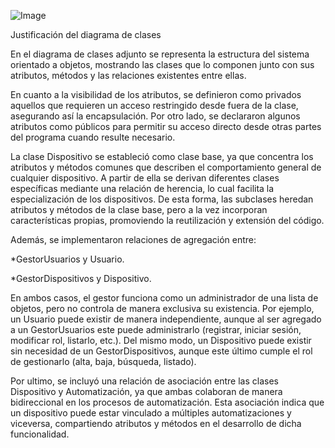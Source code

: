 ![Image](https://github.com/user-attachments/assets/63c62ed2-53dc-4dbb-9175-497dce5313e9)

Justificación del diagrama de clases

En el diagrama de clases adjunto se representa la estructura del sistema orientado a objetos, mostrando las clases que lo componen junto con sus atributos, métodos y las relaciones existentes entre ellas.

En cuanto a la visibilidad de los atributos, se definieron como privados aquellos que requieren un acceso restringido desde fuera de la clase, asegurando así la encapsulación. Por otro lado, se declararon algunos atributos como públicos para permitir su acceso directo desde otras partes del programa cuando resulte necesario.

La clase Dispositivo se estableció como clase base, ya que concentra los atributos y métodos comunes que describen el comportamiento general de cualquier dispositivo. A partir de ella se derivan diferentes clases específicas mediante una relación de herencia, lo cual facilita la especialización de los dispositivos. De esta forma, las subclases heredan atributos y métodos de la clase base, pero a la vez incorporan características propias, promoviendo la reutilización y extensión del código.

Además, se implementaron relaciones de agregación entre:

*GestorUsuarios y Usuario.

*GestorDispositivos y Dispositivo.

En ambos casos, el gestor funciona como un administrador de una lista de objetos, pero no controla de manera exclusiva su existencia. Por ejemplo, un Usuario puede existir de manera independiente, aunque al ser agregado a un GestorUsuarios este puede administrarlo (registrar, iniciar sesión, modificar rol, listarlo, etc.). Del mismo modo, un Dispositivo puede existir sin necesidad de un GestorDispositivos, aunque este último cumple el rol de gestionarlo (alta, baja, búsqueda, listado).


Por ultimo, se incluyó una relación de asociación entre las clases Dispositivo y Automatización, ya que ambas colaboran de manera bidireccional en los procesos de automatización. Esta asociación indica que un dispositivo puede estar vinculado a múltiples automatizaciones y viceversa, compartiendo atributos y métodos en el desarrollo de dicha funcionalidad.
